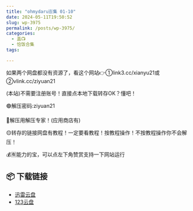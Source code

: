 ```yaml
---
title: "ohmydaru🈴集 01-10"
date: 2024-05-11T19:50:52
slug: wp-3975
permalink: /posts/wp-3975/
categories:
  - 盖📺
  - 恰饭合集
tags:

---
```


如果两个网盘都没有资源了，看这个网站👉①link3.cc/xianyu21或②vlink.cc/ziyuan21

(本站)不需要注册账号！直接点本地下载转存OK？懂吧！

🟢解压密码:ziyuan21

🔵解压用解压专家！(应用商店有)

🟡转存的链接网盘有教程！一定要看教程！按教程操作！不按教程操作你不会解压！

💰🈶能力的宝，可以点左下角赞赏支持一下网站运行

## 📦 下载链接
- [迅雷云盘](https://blziyuan21.com/pay-download/3975?key=d3f1e21c95&down_id=0)
- [123云盘](https://blziyuan21.com/pay-download/3975?key=d3f1e21c95&down_id=1)

